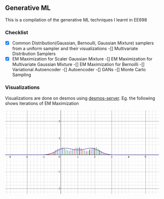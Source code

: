 ## Generative ML
This is a compilation of the generative ML techniques I learnt in EE698

### Checklist
-[x] Common Distribution(Gaussian, Bernoulli, Gaussian Mixture) samplers from a uniform sampler and their visualizations
-[] Multivariate Distribution Samplers
-[x] EM Maximization for Scaler Gaussian Mixture
-[] EM Maximization for Multivariate Gaussian Mixture
-[] EM Maximization for Bernoilli
-[] Variational Autoencoder
-[] Autoencoder
-[] GANs
-[] Monte Carlo Sampling

### Visualizations
Visualizations are done on desmos using [desmos-server](https://github.com/ShivamIITK21/desmos-server). Eg. the following shows iterations of EM Maximization

![EM_Maximization](./gifs/em.gif)
